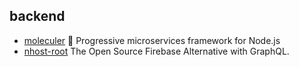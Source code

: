 ## backend

- [moleculer](https://github.com/moleculerjs/moleculer) :rocket: Progressive microservices framework for Node.js
- [nhost-root](https://github.com/nhost/nhost) The Open Source Firebase Alternative with GraphQL.